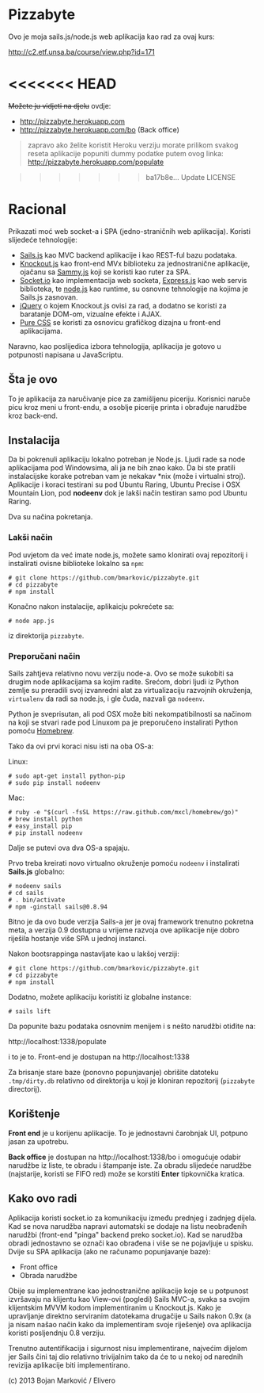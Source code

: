 # Pizzabyte

Ovo je moja sails.js/node.js web aplikacija kao rad za ovaj kurs:

http://c2.etf.unsa.ba/course/view.php?id=171

<<<<<<< HEAD
=======
<strike>Možete ju vidjeti na djelu</strike> ovdje:
* http://pizzabyte.herokuapp.com
* http://pizzabyte.herokuapp.com/bo  (Back office)

> zapravo ako želite koristit Heroku verziju morate prilikom svakog reseta aplikacije popuniti dummy podatke putem ovog linka: http://pizzabyte.herokuapp.com/populate

>>>>>>> ba17b8e... Update LICENSE
# Racional

Prikazati moć web socket-a i SPA (jedno-straničnih web aplikacija). Koristi slijedeće tehnologije:

* [Sails.js](http://sailsjs.org/) kao MVC backend aplikacije i kao REST-ful bazu podataka.
* [Knockout.js](http://knockoutjs.com/) kao front-end MVx biblioteku za jednostranične aplikacije, ojačanu sa [Sammy.js](http://sammyjs.org/) koji se koristi kao ruter za SPA.
* [Socket.io](http://socket.io/) kao implementacija web socketa, [Express.js](http://expressjs.comno/) kao web servis biblioteka, te [node.js](http://nodejs.org/) kao runtime, su osnovne tehnologije na kojima je Sails.js zasnovan.
* [jQuery](http://jquery.com/) o kojem Knockout.js ovisi za rad, a dodatno se koristi za baratanje DOM-om, vizualne efekte i AJAX.
* [Pure CSS](http://purecss.io/) se koristi za osnovicu grafičkog dizajna u front-end aplikacijama.

Naravno, kao poslijedica izbora tehnologija, aplikacija je gotovo u potpunosti napisana u JavaScriptu.

## Šta je ovo

To je aplikacija za naručivanje pice za zamišljenu piceriju. Korisnici naruče picu kroz meni u front-endu, a osoblje picerije printa i obrađuje narudžbe kroz back-end.

## Instalacija

Da bi pokrenuli aplikaciju lokalno potreban je Node.js. Ljudi rade sa node aplikacijama pod Windowsima, ali ja ne bih znao kako. Da bi ste pratili instalacijske korake potreban vam je nekakav \*nix (može i virtualni stroj). Aplikacije i koraci testirani su pod Ubuntu Raring, Ubuntu Precise i OSX Mountain Lion, pod **nodeenv** dok je lakši način testiran samo pod Ubuntu Raring.

Dva su načina pokretanja.

### Lakši način

Pod uvjetom da već imate node.js, možete samo klonirati ovaj repozitorij i instalirati ovisne biblioteke lokalno sa `npm`:

    # git clone https://github.com/bmarkovic/pizzabyte.git
    # cd pizzabyte
    # npm install

Konačno nakon instalacije, aplikaicju pokrećete sa:

    # node app.js

iz direktorija `pizzabyte`.

### Preporučani način

Sails zahtjeva relativno novu verziju node-a. Ovo se može sukobiti sa drugim node aplikacijama sa kojim radite. Srećom, dobri ljudi iz Python zemlje su preradili svoj izvanredni alat za virtualizaciju razvojnih okruženja, `virtualenv` da radi sa node.js, i gle čuda, nazvali ga `nodeenv`.

Python je sveprisutan, ali pod OSX može biti nekompatibilnosti sa načinom na koji se stvari rade pod Linuxom pa je preporučeno instalirati Python pomoću [Homebrew](http://brew.sh/).

Tako da ovi prvi koraci nisu isti na oba OS-a:

Linux:

    # sudo apt-get install python-pip
    # sudo pip install nodeenv

Mac:

    # ruby -e "$(curl -fsSL https://raw.github.com/mxcl/homebrew/go)"
    # brew install python
    # easy_install pip
    # pip install nodeenv

Dalje se putevi ova dva OS-a spajaju.

Prvo treba kreirati novo virtualno okruženje pomoću `nodeenv` i instalirati **Sails.js** globalno:

    # nodeenv sails
    # cd sails
    # . bin/activate
    # npm -ginstall sails@0.8.94

Bitno je da ovo bude verzija Sails-a jer je ovaj framework trenutno pokretna meta, a verzija 0.9 dostupna u vrijeme razvoja ove aplikacije nije dobro riješila hostanje više SPA u jednoj instanci.

Nakon bootsrappinga nastavljate kao u lakšoj verziji:

    # git clone https://github.com/bmarkovic/pizzabyte.git
    # cd pizzabyte
    # npm install

Dodatno, možete aplikaciju koristiti iz globalne instance:

    # sails lift

Da popunite bazu podataka osnovnim menijem i s nešto narudžbi otiđite na:

http://localhost:1338/populate

i to je to. Front-end je dostupan na http://localhost:1338

Za brisanje stare baze (ponovno popunjavanje) obrišite datoteku `.tmp/dirty.db` relativno od direktorija u koji je kloniran repozitorij (`pizzabyte` directorij).

## Korištenje

**Front end** je u korijenu aplikacije. To je jednostavni čarobnjak UI, potpuno jasan za upotrebu.

**Back office** je dostupan na http://localhost:1338/bo i omogućuje odabir narudžbe iz liste, te obradu i štampanje iste. Za obradu slijedeće narudžbe (najstarije, koristi se FIFO red) može se korstiti **Enter** tipkovnička kratica.

## Kako ovo radi

Aplikacija koristi socket.io za komunikaciju između prednjeg i zadnjeg dijela. Kad se nova narudžba napravi automatski se dodaje na listu neobrađenih narudžbi (front-end "pinga" backend preko socket.io). Kad se narudžba obradi jednostavno se označi kao obrađena i više se ne pojavljuje u spisku. Dvije su SPA aplikacija (ako ne računamo popunjavanje baze):

* Front office
* Obrada narudžbe

Obije su implementrane kao jednostranične aplikacije koje se u potpunost izvršavaju na klijentu kao View-ovi (pogledi) Sails MVC-a, svaka sa svojim klijentskim MVVM kodom implementiranim u Knockout.js. Kako je upravljanje direktno serviranim datotekama drugačije u Sails nakon 0.9x (a ja nisam našao način kako da implementiram svoje riješenje) ova aplikacija koristi posljendnju 0.8 verziju.

Trenutno autentifikacija i sigurnost nisu implementirane, najvećim dijelom jer Sails čini taj dio relativno trivijalnim tako da će to u nekoj od narednih revizija aplikacije biti implementirano.

(c) 2013 Bojan Marković / Elivero

